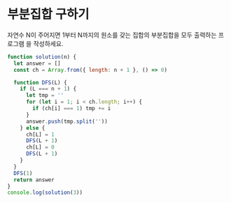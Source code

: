 # 부분집합 구하기

자연수 N이 주어지면 1부터 N까지의 원소를 갖는 집합의 부분집합을 모두 출력하는 프로그램
을 작성하세요.

```js
function solution(n) {
  let answer = []
  const ch = Array.from({ length: n + 1 }, () => 0)

  function DFS(L) {
    if (L === n + 1) {
      let tmp = ''
      for (let i = 1; i < ch.length; i++) {
        if (ch[i] === 1) tmp += i
      }
      answer.push(tmp.split(''))
    } else {
      ch[L] = 1
      DFS(L + 1)
      ch[L] = 0
      DFS(L + 1)
    }
  }
  DFS(1)
  return answer
}
console.log(solution(3))
```
